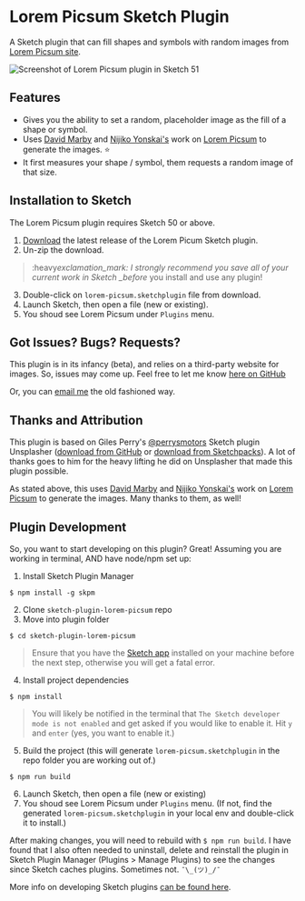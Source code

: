 # Lorem Picsum Sketch Plugin

A Sketch plugin that can fill shapes and symbols with random images from [Lorem Picsum site](https://picsum.photos/ "Lorem Picsum").

![Screenshot of Lorem Picsum plugin in Sketch 51](https://user-images.githubusercontent.com/4358288/44321209-851a1d00-a3fb-11e8-9384-0da17e9026fb.jpg "Screenshot of Lorem Picsum plugin in Sketch 51")

## Features

- Gives you the ability to set a random, placeholder image as the fill of a shape or symbol.
- Uses [David Marby](https://github.com/DMarby "David Marby on GitHub") and [Nijiko Yonskai's](https://github.com/DMarby "Nijiko Yonskai on GitHub") work on [Lorem Picsum](https://picsum.photos/ "Lorem Picsum site") to generate the images. :star:
- It first measures your shape / symbol, them requests a random image of that size.

## Installation to Sketch

The Lorem Picsum plugin requires Sketch 50 or above.

1. [Download](https://github.com/tristandenyer/sketch-plugin-lorem-picsum/releases/latest) the latest release of the Lorem Picum Sketch plugin.
2. Un-zip the download.

> :heavy*exclamation_mark: I strongly recommend you save all of your current work in Sketch \_before* you install and use any plugin!

3. Double-click on `lorem-picsum.sketchplugin` file from download.
4. Launch Sketch, then open a file (new or existing).
5. You shoud see Lorem Picsum under `Plugins` menu.

## Got Issues? Bugs? Requests?

This plugin is in its infancy (beta), and relies on a third-party website for images. So, issues may come up. Feel free to let me know [here on GitHub](https://github.com/tristandenyer/sketch-plugin-lorem-picsum/issues "Issues for sketch-plugin-lorem-picsum")

Or, you can [email me](https://tristandenyer.com/contact/ "Contact Tristan Denyer") the old fashioned way.

## Thanks and Attribution

This plugin is based on Giles Perry's [@perrysmotors](https://github.com/perrysmotors "Giles Perry on GitHub") Sketch plugin Unsplasher ([download from GitHub](https://github.com/perrysmotors/sketch-unsplasher "Unsplasher Sketch Plugin via GitHub") or [download from Sketchpacks](https://sketchpacks.com/perrysmotors/sketch-unsplasher/install "Unsplasher Sketch Plugin via Sketchpacks")). A lot of thanks goes to him for the heavy lifting he did on Unsplasher that made this plugin possible.

As stated above, this uses [David Marby](https://github.com/DMarby "David Marby on GitHub") and [Nijiko Yonskai's](https://github.com/Nijikokun "Nijiko Yonskai on GitHub") work on [Lorem Picsum](https://picsum.photos/ "Lorem Picsum site") to generate the images. Many thanks to them, as well!

## Plugin Development

So, you want to start developing on this plugin? Great! Assuming you are working in terminal, AND have node/npm set up:

1. Install Sketch Plugin Manager

```
$ npm install -g skpm
```

2. Clone `sketch-plugin-lorem-picsum` repo
3. Move into plugin folder

```
$ cd sketch-plugin-lorem-picsum
```

> Ensure that you have the [Sketch app](https://www.sketchapp.com/ "Sketch app") installed on your machine before the next step, otherwise you will get a fatal error.

4. Install project dependencies

```
$ npm install
```

> You will likely be notified in the terminal that `The Sketch developer mode is not enabled` and get asked if you would like to enable it. Hit `y` and `enter` (yes, you want to enable it.)

5. Build the project (this will generate `lorem-picsum.sketchplugin` in the repo folder you are working out of.)

```
$ npm run build
```

6. Launch Sketch, then open a file (new or existing)
7. You shoud see Lorem Picsum under `Plugins` menu. (If not, find the generated `lorem-picsum.sketchplugin` in your local env and double-click it to install.)

After making changes, you will need to rebuild with `$ npm run build`. I have found that I also often needed to uninstall, delete and reinstall the plugin in Sketch Plugin Manager (Plugins > Manage Plugins) to see the changes since Sketch caches plugins. Sometimes not. `¯\_(ツ)_/¯`

More info on developing Sketch plugins [can be found here](https://developer.sketchapp.com/guides/first-plugin/ "Sketch Developer Docs").
